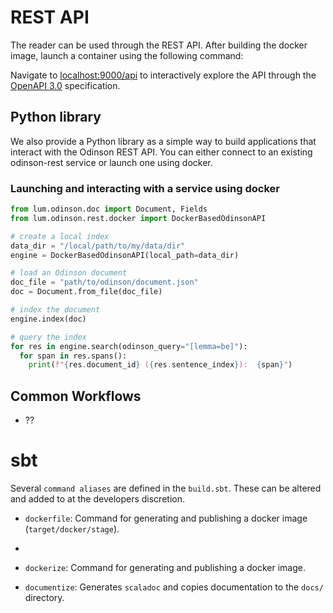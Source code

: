 # REST API

The reader can be used through the REST API. After building the docker image, launch a container using the following command:

<!-- ```bash
docker run --name="odinson-rest" \
  -it \
  --restart "on-error" \
  -e "HOME=/app" \
  -p "0.0.0.0:9000:9000" \
  --rm \
  "lumai/odinson-rest-api:latest"
``` -->

Navigate to [localhost:9000/api](http://localhost:9000/api) to interactively explore the API through the [OpenAPI 3.0](http://spec.openapis.org/oas/v3.0.3) specification.

## Python library

We also provide a Python library as a simple way to build applications that interact with the Odinson REST API.  You can either connect to an existing odinson-rest service or launch one using docker.

### Launching and interacting with a service using docker
```python
from lum.odinson.doc import Document, Fields
from lum.odinson.rest.docker import DockerBasedOdinsonAPI

# create a local index
data_dir = "/local/path/to/my/data/dir"
engine = DockerBasedOdinsonAPI(local_path=data_dir)

# load an Odinson document
doc_file = "path/to/odinson/document.json"
doc = Document.from_file(doc_file)

# index the document
engine.index(doc)

# query the index
for res in engine.search(odinson_query="[lemma=be]"):
  for span in res.spans():
    print(f"{res.document_id} ({res.sentence_index}):  {span}")
```

<!-- ## API Endpoints and Examples

The main endpoint is `/api/extract`, which returns a json file of extracted mentions over the query.

| Endpoint | Example |
| :--- | :--- |
| /api/extract | [Github Gist](https://gist.github.com/myedibleenso/9241a4c9c71d29f148ef0b8c44602b60) |
| /api/annotate | [Github Gist](https://gist.github.com/zwellington/21688441b3d8a62f8e2f2051e1792a63) |
| /api/taxonomy/hyponyms-for | [Github Gist](https://gist.github.com/zwellington/7a7ae44bff5cd890198d2eea4f2f0145) |
| /api/taxonomy/hypernyms-for | [Github Gist](https://gist.github.com/zwellington/59041ebd68e60e1b7f21bb30545a4213) | -->

## Common Workflows

- ??

# sbt

Several `command aliases` are defined in the `build.sbt`. These can be altered and added to at the developers discretion.

- `dockerfile`: Command for generating and publishing a docker image (`target/docker/stage`).
- 
- `dockerize`: Command for generating and publishing a docker image.

- `documentize`: Generates `scaladoc` and copies documentation to the `docs/` directory.

<!--- 
- Manipulating mentions
  - python
  - scala
-->

